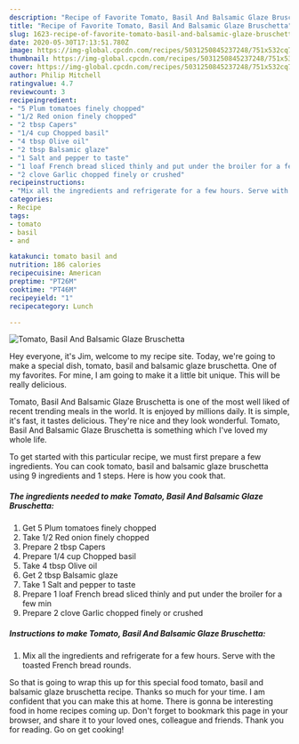```yaml
---
description: "Recipe of Favorite Tomato, Basil And Balsamic Glaze Bruschetta"
title: "Recipe of Favorite Tomato, Basil And Balsamic Glaze Bruschetta"
slug: 1623-recipe-of-favorite-tomato-basil-and-balsamic-glaze-bruschetta
date: 2020-05-30T17:13:51.780Z
image: https://img-global.cpcdn.com/recipes/5031250845237248/751x532cq70/tomato-basil-and-balsamic-glaze-bruschetta-recipe-main-photo.jpg
thumbnail: https://img-global.cpcdn.com/recipes/5031250845237248/751x532cq70/tomato-basil-and-balsamic-glaze-bruschetta-recipe-main-photo.jpg
cover: https://img-global.cpcdn.com/recipes/5031250845237248/751x532cq70/tomato-basil-and-balsamic-glaze-bruschetta-recipe-main-photo.jpg
author: Philip Mitchell
ratingvalue: 4.7
reviewcount: 3
recipeingredient:
- "5 Plum tomatoes finely chopped"
- "1/2 Red onion finely chopped"
- "2 tbsp Capers"
- "1/4 cup Chopped basil"
- "4 tbsp Olive oil"
- "2 tbsp Balsamic glaze"
- "1 Salt and pepper to taste"
- "1 loaf French bread sliced thinly and put under the broiler for a few min"
- "2 clove Garlic chopped finely or crushed"
recipeinstructions:
- "Mix all the ingredients and refrigerate for a few hours. Serve with the toasted French bread rounds."
categories:
- Recipe
tags:
- tomato
- basil
- and

katakunci: tomato basil and 
nutrition: 186 calories
recipecuisine: American
preptime: "PT26M"
cooktime: "PT46M"
recipeyield: "1"
recipecategory: Lunch

---
```



![Tomato, Basil And Balsamic Glaze Bruschetta](https://img-global.cpcdn.com/recipes/5031250845237248/751x532cq70/tomato-basil-and-balsamic-glaze-bruschetta-recipe-main-photo.jpg)

Hey everyone, it's Jim, welcome to my recipe site. Today, we're going to make a special dish, tomato, basil and balsamic glaze bruschetta. One of my favorites. For mine, I am going to make it a little bit unique. This will be really delicious.

Tomato, Basil And Balsamic Glaze Bruschetta is one of the most well liked of recent trending meals in the world. It is enjoyed by millions daily. It is simple, it's fast, it tastes delicious. They're nice and they look wonderful. Tomato, Basil And Balsamic Glaze Bruschetta is something which I've loved my whole life.




To get started with this particular recipe, we must first prepare a few ingredients. You can cook tomato, basil and balsamic glaze bruschetta using 9 ingredients and 1 steps. Here is how you cook that.

<!--inarticleads1-->

##### The ingredients needed to make Tomato, Basil And Balsamic Glaze Bruschetta:

1. Get 5 Plum tomatoes finely chopped
1. Take 1/2 Red onion finely chopped
1. Prepare 2 tbsp Capers
1. Prepare 1/4 cup Chopped basil
1. Take 4 tbsp Olive oil
1. Get 2 tbsp Balsamic glaze
1. Take 1 Salt and pepper to taste
1. Prepare 1 loaf French bread sliced thinly and put under the broiler for a few min
1. Prepare 2 clove Garlic chopped finely or crushed




<!--inarticleads2-->

##### Instructions to make Tomato, Basil And Balsamic Glaze Bruschetta:

1. Mix all the ingredients and refrigerate for a few hours. Serve with the toasted French bread rounds.




So that is going to wrap this up for this special food tomato, basil and balsamic glaze bruschetta recipe. Thanks so much for your time. I am confident that you can make this at home. There is gonna be interesting food in home recipes coming up. Don't forget to bookmark this page in your browser, and share it to your loved ones, colleague and friends. Thank you for reading. Go on get cooking!
